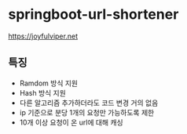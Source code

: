 # springboot-url-shortener
https://joyfulviper.net

## 특징
- Ramdom 방식 지원
- Hash 방식 지원
- 다른 알고리즘 추가하더라도 코드 변경 거의 없음
- ip 기준으로 분당 1개의 요청만 가능하도록 제한
- 10개 이상 요청이 온 url에 대해 캐싱

